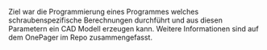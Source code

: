 Ziel war die Programmierung eines Programmes welches schraubenspezifische 
Berechnungen durchführt und aus diesen Parametern ein CAD Modell erzeugen kann.
Weitere Informationen sind auf dem OnePager im Repo zusammengefasst.
